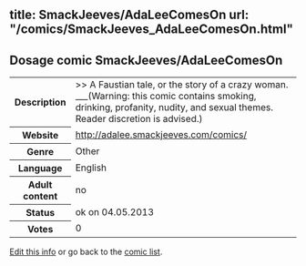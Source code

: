 title: SmackJeeves/AdaLeeComesOn
url: "/comics/SmackJeeves_AdaLeeComesOn.html"
---
Dosage comic SmackJeeves/AdaLeeComesOn
-----------------------------------------

<p id="msg"></p>
<script type="text/javascript">
if (window.location.search === '?edit_info_mail=sent_ok') {
  var elem = document.getElementById("msg");
  elem.innerHTML = 'Edited information sucessfully sent for review, which is usually done daily. Thanks!';
  elem.className = 'ok';
}
</script>
<table class="comicinfo">
<tr>
<th>Description</th><td>&gt;&gt; A Faustian tale, or the story of a crazy woman. ___(Warning: this comic contains smoking, drinking, profanity, nudity, and sexual themes. Reader discretion is advised.)</td>
</tr>
<tr>
<th>Website</th><td><a href="http://adalee.smackjeeves.com/comics/">http://adalee.smackjeeves.com/comics/</a></td>
</tr>
<tr>
<th>Genre</th><td>Other</td>
</tr>
<tr>
<th>Language</th><td>English</td>
</tr>
<tr>
<th>Adult content</th><td>no</td>
</tr>
<tr>
<th>Status</th><td>ok on 04.05.2013</td>
</tr>
<tr>
<th>Votes</th><td>0</td>
</tr>
</table>

[Edit this info](SmackJeeves_AdaLeeComesOn_edit.html) or go back to the [comic list](../comic-index.html).
